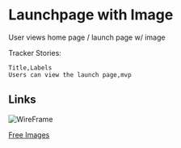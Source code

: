 # Launchpage with Image

User views home page / launch page w/ image

Tracker Stories:
```
Title,Labels
Users can view the launch page,mvp
```

## Links
![WireFrame](https://galvanize.mybalsamiq.com/mockups/2304814.png?key=dd6f91232218fa4d6cbf663738e10e0cfca3e151)

[Free Images](http://www.imcreator.com/free)
